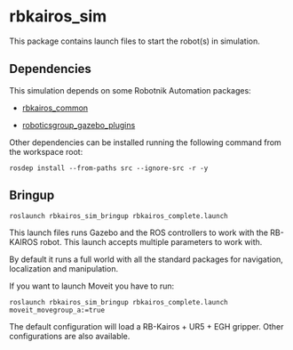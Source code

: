 # rbkairos_sim

This package contains launch files to start the robot(s) in simulation.

## Dependencies

This simulation depends on some Robotnik Automation packages:

- [rbkairos_common](https://github.com/RobotnikAutomation/rbkairos_common)

- [roboticsgroup_gazebo_plugins](https://github.com/RobotnikAutomation/roboticsgroup_gazebo_plugins)

Other dependencies can be installed running the following command from the workspace root:

```
rosdep install --from-paths src --ignore-src -r -y
```


## Bringup


```
roslaunch rbkairos_sim_bringup rbkairos_complete.launch

```

This launch files runs Gazebo and the ROS controllers to work with the RB-KAIROS robot. This launch accepts multiple parameters to work with.

By default it runs a full world with all the standard packages for navigation, localization and manipulation.

If you want to launch Moveit you have to run:


```
roslaunch rbkairos_sim_bringup rbkairos_complete.launch moveit_movegroup_a:=true
```


The default configuration will load a RB-Kairos + UR5 + EGH gripper. Other configurations are also available.
